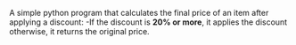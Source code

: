 A simple python program that calculates the final price of an item after applying a discount:
-If the discount is **20% or more**, it applies the discount otherwise, it returns the original price.
